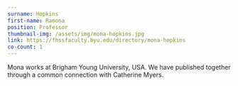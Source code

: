 ```yaml
---
surname: Hopkins
first-name: Ramona
position: Professor
thumbnail-img: /assets/img/mona-hopkins.jpg
link: https://fhssfaculty.byu.edu/directory/mona-hopkins
co-count: 1
---
```


Mona works at Brigham Young University, USA. We have published together through a common connection with Catherine Myers.


